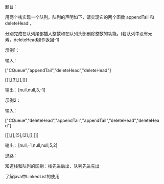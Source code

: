 题目：

用两个栈实现一个队列。队列的声明如下，请实现它的两个函数 appendTail 和 deleteHead ，

分别完成在队列尾部插入整数和在队列头部删除整数的功能。(若队列中没有元素，deleteHead操作返回-1)

示例1：

输入：

["CQueue","appendTail","deleteHead","deleteHead"]

[[],[3],[],[]]

输出：[null,null,3,-1]

示例2：

输入：

["CQueue","deleteHead","appendTail","appendTail","deleteHead","deleteHead"]

[[],[],[5],[2],[],[]]

输出：[null,-1,null,null,5,2]

思路：

知道栈和队列的区别：栈先进后出、队列先进先出

了解java中LinkedList的使用
